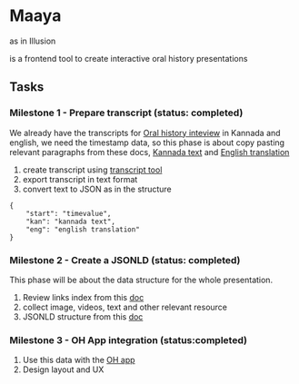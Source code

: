 # Maaya
as in Illusion

is a frontend tool to create interactive oral history presentations

## Tasks
### Milestone 1 - Prepare transcript (status: completed)
We already have the transcripts for [Oral history inteview](http://team.servelots.com/my/pradeep/chaluvaraju/HampiGirijaKalyanaStorybyCraju.mp3) in Kannada and english,
we need the timestamp data, so this phase is about 
copy pasting relevant paragraphs from these docs,
[Kannada text](http://gk.chaha.in/#gk-kannada) and [English translation](https://docs.google.com/document/d/1hKJPsB1KE3sJ4HOM2F3GW5-_Obb4so3vQYm9i3K1ElU/edit)

1. create transcript using [transcript tool](http://transcribe.test.openrun.net/)
2. export transcript in text format
3. convert text to JSON as in the structure 
```
{
	"start": "timevalue",
	"kan": "kannada text",
	"eng": "english translation"
}
```



### Milestone 2 - Create a JSONLD (status: completed)
This phase will be about the data structure for the whole presentation.

1. Review links index from this [doc](https://docs.google.com/document/d/1SpQhOALzCGvAGutavnIZ5F4UnwEK0Ix60miHr6ux-V4/edit)
2. collect image, videos, text and other relevant resource 
3. JSONLD structure from this [doc](https://docs.google.com/document/d/1EqombmFP43xpcXPqHfmafJctsns5FcXfQdYK_RKUR9w/edit)

### Milestone 3 - OH App integration (status:completed)
1. Use this data with the [OH app](https://github.com/janastu/ncbs-oral-history )
2. Design layout and UX
